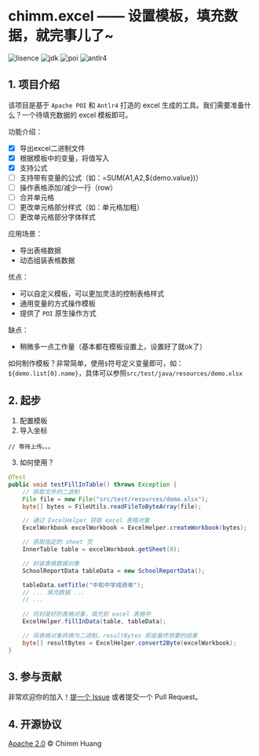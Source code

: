 # chimm.excel —— 设置模板，填充数据，就完事儿了~
<p align="left">
	<img src='https://img.shields.io/badge/License-Apache--2.0-brightgreen' alt='lisence'></img>
	<img src="https://img.shields.io/badge/JDK-1.8-9cf" alt='jdk'></img>
	<img src="https://img.shields.io/badge/Apache--POI-4.1.2-blue" alt='poi'></img>
	<img src="https://img.shields.io/badge/Antlr-4-critical" alt='antlr4'></img>
</p>

## 1. 项目介绍

该项目是基于 `Apache POI` 和 `Antlr4` 打造的 excel 生成的工具。我们需要准备什么？一个待填充数据的 excel 模板即可。

功能介绍：
- [x] 导出excel二进制文件
- [x] 根据模板中的变量，将值写入
- [x] 支持公式
- [ ] 支持带有变量的公式（如：=SUM(A1,A2,${demo.value})）
- [ ] 操作表格添加/减少一行（row）
- [ ] 合并单元格
- [ ] 更改单元格部分样式（如：单元格加粗）
- [ ] 更改单元格部分字体样式

应用场景：
- 导出表格数据
- 动态组装表格数据

优点：
- 可以自定义模板，可以更加灵活的控制表格样式
- 通用变量的方式操作模板
- 提供了 `POI` 原生操作方式

缺点：
- 稍微多一点工作量（基本都在模板设置上，设置好了就ok了）

如何制作模板？非常简单，使用`$`符号定义变量即可，如： `${demo.list[0].name}`，具体可以参照`src/test/java/resources/demo.xlsx`

## 2. 起步
1. 配置模板
2. 导入坐标
```
// 等待上传。。。
```
3. 如何使用？
```java
@Test
public void testFillInTable() throws Exception {
    // 获取文件的二进制
    File file = new File("src/test/resources/demo.xlsx");
    byte[] bytes = FileUtils.readFileToByteArray(file);

    // 通过 ExcelHelper 获取 excel 表格对象
    ExcelWorkbook excelWorkbook = ExcelHelper.createWorkbook(bytes);

    // 获取指定的 sheet 页
    InnerTable table = excelWorkbook.getSheet(0);

    // 封装表格数据对象
    SchoolReportData tableData = new SchoolReportData();

    tableData.setTitle("中和中学成绩单");
    // ... 填充数据 ...
    // ...
    
    // 将封装好的表格对象，填充到 excel 表格中
    ExcelHelper.fillInData(table, tableData);

    // 将表格对象转换为二进制，resultBytes 即是最终想要的结果
    byte[] resultBytes = ExcelHelper.convert2Byte(excelWorkbook);
}
```

## 3. 参与贡献
非常欢迎你的加入！[提一个 Issue](https://github.com/chimmhuang/chimm.excel/issues/new) 或者提交一个 Pull Request。

## 4. 开源协议
[Apache 2.0](LICENSE) © Chimm Huang